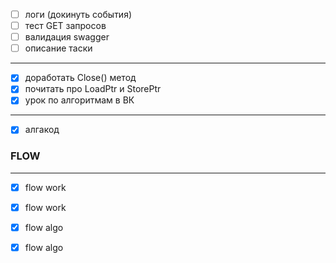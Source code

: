 - [ ] логи (докинуть события)
- [ ] тест GET запросов
- [ ] валидация swagger
- [ ] описание таски
---
- [x] доработать Close() метод
- [x] почитать про LoadPtr и StorePtr
- [x] урок по алгоритмам в ВК
---
- [x] алгакод



### FLOW

---
- [x] flow work
- [x] flow work

- [x] flow algo
- [x] flow algo

